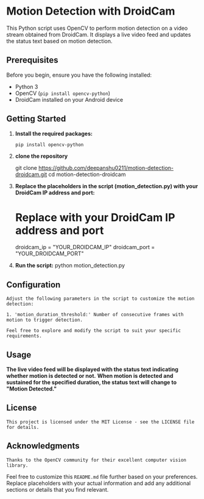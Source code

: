 # Motion Detection with DroidCam

This Python script uses OpenCV to perform motion detection on a video stream obtained from DroidCam. It displays a live video feed and updates the status text based on motion detection.

## Prerequisites

Before you begin, ensure you have the following installed:

- Python 3
- OpenCV (`pip install opencv-python`)
- DroidCam installed on your Android device

## Getting Started

1. **Install the required packages:**

   ```bash
   pip install opencv-python
2. **clone the repository**

    git clone https://github.com/deepanshu0211/motion-detection-droidcam.git
    cd motion-detection-droidcam

3. **Replace the placeholders in the script (motion_detection.py) with your DroidCam IP address and port:**

    # Replace with your DroidCam IP address and port
    droidcam_ip = "YOUR_DROIDCAM_IP"
    droidcam_port = "YOUR_DROIDCAM_PORT"

4. **Run the script:**
    python motion_detection.py


## Configuration

    Adjust the following parameters in the script to customize the motion detection:

    1. 'motion_duration_threshold:' Number of consecutive frames with motion to trigger detection.

    Feel free to explore and modify the script to suit your specific requirements.

## Usage

 **The live video feed will be displayed with the status text indicating whether motion is detected or not.**
**When motion is detected and sustained for the specified duration, the status text will change to "Motion Detected."**

## License

    This project is licensed under the MIT License - see the LICENSE file for details.

## Acknowledgments

    Thanks to the OpenCV community for their excellent computer vision library.


Feel free to customize this `README.md` file further based on your preferences. Replace placeholders with your actual information and add any additional sections or details that you find relevant.


